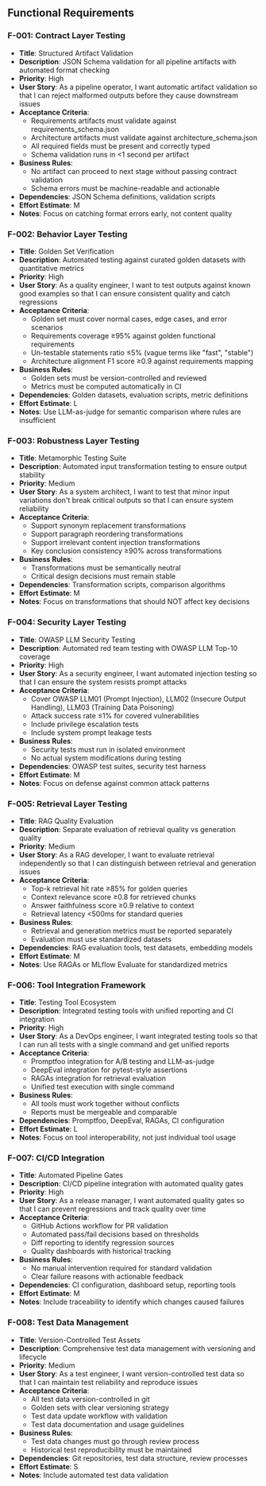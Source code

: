 ## Functional Requirements


### F-001: Contract Layer Testing
- **Title**: Structured Artifact Validation
- **Description**: JSON Schema validation for all pipeline artifacts with automated format checking
- **Priority**: High
- **User Story**: As a pipeline operator, I want automatic artifact validation so that I can reject malformed outputs before they cause downstream issues
- **Acceptance Criteria**:
  - Requirements artifacts must validate against requirements_schema.json
  - Architecture artifacts must validate against architecture_schema.json
  - All required fields must be present and correctly typed
  - Schema validation runs in <1 second per artifact
- **Business Rules**:
  - No artifact can proceed to next stage without passing contract validation
  - Schema errors must be machine-readable and actionable
- **Dependencies**: JSON Schema definitions, validation scripts
- **Effort Estimate**: M
- **Notes**: Focus on catching format errors early, not content quality

### F-002: Behavior Layer Testing
- **Title**: Golden Set Verification
- **Description**: Automated testing against curated golden datasets with quantitative metrics
- **Priority**: High
- **User Story**: As a quality engineer, I want to test outputs against known good examples so that I can ensure consistent quality and catch regressions
- **Acceptance Criteria**:
  - Golden set must cover normal cases, edge cases, and error scenarios
  - Requirements coverage ≥95% against golden functional requirements
  - Un-testable statements ratio ≤5% (vague terms like "fast", "stable")
  - Architecture alignment F1 score ≥0.9 against requirements mapping
- **Business Rules**:
  - Golden sets must be version-controlled and reviewed
  - Metrics must be computed automatically in CI
- **Dependencies**: Golden datasets, evaluation scripts, metric definitions
- **Effort Estimate**: L
- **Notes**: Use LLM-as-judge for semantic comparison where rules are insufficient

### F-003: Robustness Layer Testing
- **Title**: Metamorphic Testing Suite
- **Description**: Automated input transformation testing to ensure output stability
- **Priority**: Medium
- **User Story**: As a system architect, I want to test that minor input variations don't break critical outputs so that I can ensure system reliability
- **Acceptance Criteria**:
  - Support synonym replacement transformations
  - Support paragraph reordering transformations
  - Support irrelevant content injection transformations
  - Key conclusion consistency ≥90% across transformations
- **Business Rules**:
  - Transformations must be semantically neutral
  - Critical design decisions must remain stable
- **Dependencies**: Transformation scripts, comparison algorithms
- **Effort Estimate**: M
- **Notes**: Focus on transformations that should NOT affect key decisions

### F-004: Security Layer Testing
- **Title**: OWASP LLM Security Testing
- **Description**: Automated red team testing with OWASP LLM Top-10 coverage
- **Priority**: High
- **User Story**: As a security engineer, I want automated injection testing so that I can ensure the system resists prompt attacks
- **Acceptance Criteria**:
  - Cover OWASP LLM01 (Prompt Injection), LLM02 (Insecure Output Handling), LLM03 (Training Data Poisoning)
  - Attack success rate ≤1% for covered vulnerabilities
  - Include privilege escalation tests
  - Include system prompt leakage tests
- **Business Rules**:
  - Security tests must run in isolated environment
  - No actual system modifications during testing
- **Dependencies**: OWASP test suites, security test harness
- **Effort Estimate**: M
- **Notes**: Focus on defense against common attack patterns

### F-005: Retrieval Layer Testing
- **Title**: RAG Quality Evaluation
- **Description**: Separate evaluation of retrieval quality vs generation quality
- **Priority**: Medium
- **User Story**: As a RAG developer, I want to evaluate retrieval independently so that I can distinguish between retrieval and generation issues
- **Acceptance Criteria**:
  - Top-k retrieval hit rate ≥85% for golden queries
  - Context relevance score ≥0.8 for retrieved chunks
  - Answer faithfulness score ≥0.9 relative to context
  - Retrieval latency <500ms for standard queries
- **Business Rules**:
  - Retrieval and generation metrics must be reported separately
  - Evaluation must use standardized datasets
- **Dependencies**: RAG evaluation tools, test datasets, embedding models
- **Effort Estimate**: M
- **Notes**: Use RAGAs or MLflow Evaluate for standardized metrics

### F-006: Tool Integration Framework
- **Title**: Testing Tool Ecosystem
- **Description**: Integrated testing tools with unified reporting and CI integration
- **Priority**: High
- **User Story**: As a DevOps engineer, I want integrated testing tools so that I can run all tests with a single command and get unified reports
- **Acceptance Criteria**:
  - Promptfoo integration for A/B testing and LLM-as-judge
  - DeepEval integration for pytest-style assertions
  - RAGAs integration for retrieval evaluation
  - Unified test execution with single command
- **Business Rules**:
  - All tools must work together without conflicts
  - Reports must be mergeable and comparable
- **Dependencies**: Promptfoo, DeepEval, RAGAs, CI configuration
- **Effort Estimate**: L
- **Notes**: Focus on tool interoperability, not just individual tool usage

### F-007: CI/CD Integration
- **Title**: Automated Pipeline Gates
- **Description**: CI/CD pipeline integration with automated quality gates
- **Priority**: High
- **User Story**: As a release manager, I want automated quality gates so that I can prevent regressions and track quality over time
- **Acceptance Criteria**:
  - GitHub Actions workflow for PR validation
  - Automated pass/fail decisions based on thresholds
  - Diff reporting to identify regression sources
  - Quality dashboards with historical tracking
- **Business Rules**:
  - No manual intervention required for standard validation
  - Clear failure reasons with actionable feedback
- **Dependencies**: CI configuration, dashboard setup, reporting tools
- **Effort Estimate**: M
- **Notes**: Include traceability to identify which changes caused failures

### F-008: Test Data Management
- **Title**: Version-Controlled Test Assets
- **Description**: Comprehensive test data management with versioning and lifecycle
- **Priority**: Medium
- **User Story**: As a test engineer, I want version-controlled test data so that I can maintain test reliability and reproduce issues
- **Acceptance Criteria**:
  - All test data version-controlled in git
  - Golden sets with clear versioning strategy
  - Test data update workflow with validation
  - Test data documentation and usage guidelines
- **Business Rules**:
  - Test data changes must go through review process
  - Historical test reproducibility must be maintained
- **Dependencies**: Git repositories, test data structure, review processes
- **Effort Estimate**: S
- **Notes**: Include automated test data validation


